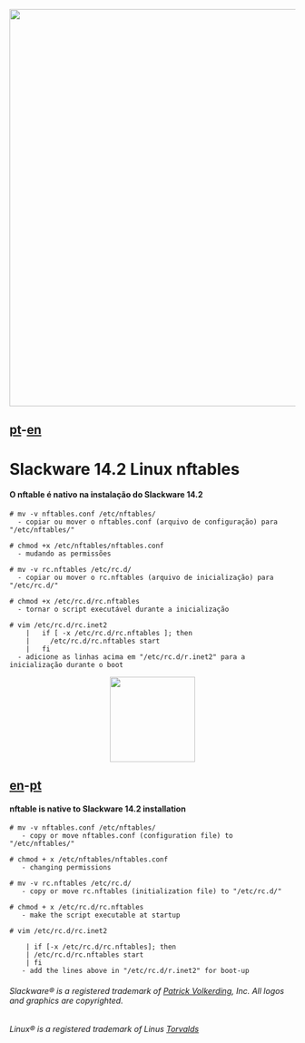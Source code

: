 <p align="center"><img src="https://i.imgur.com/K7SLZM9.png" width="700"/></p>

## [pt](#pt)-[en](#en)
# Slackware 14.2 Linux nftables
#### O nftable é nativo na instalação do Slackware 14.2 <a name="pt"></a>
```
# mv -v nftables.conf /etc/nftables/
  - copiar ou mover o nftables.conf (arquivo de configuração) para "/etc/nftables/"
```
```
# chmod +x /etc/nftables/nftables.conf
  - mudando as permissões
```
```
# mv -v rc.nftables /etc/rc.d/
  - copiar ou mover o rc.nftables (arquivo de inicialização) para "/etc/rc.d/"
```
```
# chmod +x /etc/rc.d/rc.nftables
  - tornar o script executável durante a inicialização
```
```
# vim /etc/rc.d/rc.inet2
	|   if [ -x /etc/rc.d/rc.nftables ]; then
	|     /etc/rc.d/rc.nftables start
	|   fi
  - adicione as linhas acima em "/etc/rc.d/r.inet2" para a inicialização durante o boot
```
<p align="center"><img src="https://i.imgur.com/lemKfiW.jpg" width="150"/></p>

## [en](#en)-[pt](#pt)
#### nftable is native to Slackware 14.2 installation <a name="en"></a>
```
# mv -v nftables.conf /etc/nftables/
   - copy or move nftables.conf (configuration file) to "/etc/nftables/"
```
```
# chmod + x /etc/nftables/nftables.conf
   - changing permissions
```
```
# mv -v rc.nftables /etc/rc.d/
   - copy or move rc.nftables (initialization file) to "/etc/rc.d/"
```
```
# chmod + x /etc/rc.d/rc.nftables
   - make the script executable at startup
```
```
# vim /etc/rc.d/rc.inet2

	| if [-x /etc/rc.d/rc.nftables]; then
	| /etc/rc.d/rc.nftables start
	| fi
   - add the lines above in "/etc/rc.d/r.inet2" for boot-up
```
######  Slackware® is a registered trademark of [Patrick Volkerding](http://slackware.com/trademark/trademark.php), Inc. All logos and graphics are copyrighted.
###### Linux® is a registered trademark of Linus [Torvalds](http://www.linuxmark.org/)
